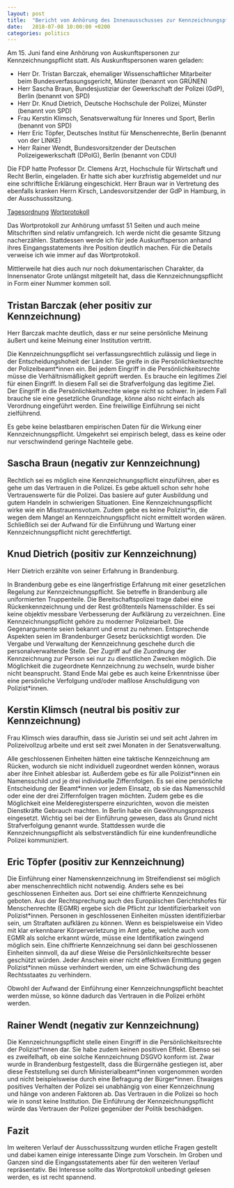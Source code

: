 ```yaml
---
layout: post
title:  "Bericht von Anhörung des Innenausschusses zur Kennzeichnungspflicht"
date:   2018-07-08 10:00:00 +0200
categories: politics
---
```


Am 15. Juni fand eine Anhörung von Auskunftspersonen zur Kennzeichnungspflicht statt. Als Auskunftspersonen
waren geladen:

- Herr Dr. Tristan Barczak, ehemaliger Wissenschaftlicher Mitarbeiter beim Bundesverfassungsgericht, Münster (benannt von GRÜNEN)
- Herr Sascha Braun, Bundesjustiziar der Gewerkschaft der Polizei (GdP), Berlin (benannt von SPD)
- Herr Dr. Knud Dietrich, Deutsche Hochschule der Polizei, Münster (benannt von SPD)
- Frau Kerstin Klimsch, Senatsverwaltung für Inneres und Sport, Berlin (benannt von SPD)
- Herr Eric Töpfer, Deutsches Institut für Menschenrechte, Berlin (benannt von der LINKE)
- Herr Rainer Wendt, Bundesvorsitzender der Deutschen Polizeigewerkschaft (DPolG), Berlin (benannt von CDU)

Die FDP hatte Professor Dr. Clemens Arzt, Hochschule für Wirtschaft und Recht Berlin, eingeladen. Er hatte sich aber
kurzfristig abgemeldet und nur eine schriftliche Erklärung eingeschickt. Herr Braun war in Vertretung des ebenfalls kranken
Herrn Kirsch, Landesvorsitzender der GdP in Hamburg, in der Ausschusssitzung. 

<a rel="nofollow" href="https://www.hamburgische-buergerschaft.de/contentblob/11163978/fdbf88e8a5a30094959050103e2c7518/data/180615-dl.pdf">Tagesordnung</a>
<a rel="nofollow" href="https://www.buergerschaft-hh.de/ParlDok/dokument/62965/protokoll-wortprotokoll-zu-top-1-der-%c3%b6ffentlichen-sitzung-des-innenausschusses.pdf">Wortprotokoll</a>

Das Wortprotokoll zur Anhörung umfasst 51 Seiten und auch meine Mitschriften sind relativ umfangreich. Ich werde nicht
die gesamte Sitzung nacherzählen. Stattdessen werde ich für jede Auskunftsperson anhand ihres Eingangsstatements 
ihre Position deutlich machen. Für die Details verweise ich wie immer auf das Wortprotokoll.

Mittlerweile hat dies auch nur noch dokumentarischen Charakter, da Innensenator Grote unlängst mitgeteilt hat, dass
die Kennzeichnungspflicht in Form einer Nummer kommen soll. 

## Tristan Barczak (eher positiv zur Kennzeichnung)

Herr Barczak machte deutlich, dass er nur seine persönliche Meinung äußert und keine Meinung einer Institution vertritt.

Die Kennzeichnungspflicht sei verfassungsrechtlich zulässig und liege in der Entscheidungshoheit der Länder. Sie greife
in die Persönlichkeitsrechte der Polizeibeamt\*innen ein. Bei jedem Eingriff in die Persönlichkeitsrechte müsse die 
Verhältnismäßigkeit geprüft werden. Es brauche ein legitimes Ziel für einen Eingriff. In diesem Fall sei die 
Strafverfolgung das legitime Ziel. Der Eingriff in die Persönlichkeitsrechte wiege nicht so schwer. In jedem Fall 
brauche sie eine gesetzliche Grundlage, könne also nicht einfach als Verordnung eingeführt werden. 
Eine freiwillige Einführung sei nicht zielführend. 

Es gebe keine belastbaren empirischen Daten für die Wirkung einer Kennzeichnungspflicht. Umgekehrt sei empirisch
belegt, dass es keine oder nur verschwindend geringe Nachteile gebe.

## Sascha Braun (negativ zur Kennzeichnung)

Rechtlich sei es möglich eine Kennzeichnungspflicht einzuführen, aber es gehe um das Vertrauen in die Polizei. Es gebe
aktuell schon sehr hohe Vertrauenswerte für die Polizei. Das basiere auf guter Ausbildung und gutem Handeln in 
schwierigen Situationen. Eine Kennzeichnungspflicht wirke wie ein Misstrauensvotum. Zudem gebe es keine Polizist\*in, 
die wegen dem Mangel an Kennzeichnungspflicht nicht ermittelt worden wären. Schließlich sei der Aufwand für die 
Einführung und Wartung einer Kennzeichnungspflicht nicht gerechtfertigt.

## Knud Dietrich (positiv zur Kennzeichnung)

Herr Dietrich erzählte von seiner Erfahrung in Brandenburg.

In Brandenburg gebe es eine längerfristige Erfahrung mit einer gesetzlichen Regelung zur Kennzeichnungspflicht. Sie
betreffe in Brandenburg alle uniformierten Truppenteile. Die Bereitschaftspolizei trage dabei eine Rückenkennzeichnung
und der Rest größtenteils Namensschilder. Es sei keine objektiv messbare Verbesserung der Aufklärung zu verzeichnen.
Eine Kennzeichnungspflicht gehöre zu moderner Polizeiarbeit. Die Gegenargumente seien bekannt und ernst zu nehmen.
Entsprechende Aspekten seien im Brandenburger Gesetz berücksichtigt worden. Die Vergabe und Verwaltung der Kennzeichnung
geschehe durch die personalverwaltende Stelle. Der Zugriff auf die Zuordnung der Kennzeichnung zur Person sei nur zu
dienstlichen Zwecken möglich. Die Möglichkeit die zugeordnete Kennzeichnung zu wechseln, wurde bisher nicht beansprucht.
Stand Ende Mai gebe es auch keine Erkenntnisse über eine persönliche Verfolgung und/oder maßlose Anschuldigung von 
Polizist\*innen.

## Kerstin Klimsch (neutral bis positiv zur Kennzeichnung)

Frau Klimsch wies daraufhin, dass sie Juristin sei und seit acht Jahren im Polizeivollzug arbeite und erst seit zwei
Monaten in der Senatsverwaltung.

Alle geschlossenen Einheiten hätten eine taktische Kennzeichnung am Rücken, wodurch sie nicht individuell zugeordnet
werden können, woraus aber ihre Einheit ablesbar ist. Außerdem gebe es für alle Polizist\*innen ein Namensschild und je
drei individuelle Ziffernfolgen. Es sei eine persönliche Entscheidung der Beamt\*innen vor jedem Einsatz, ob sie das
Namensschild oder eine der drei Ziffernfolgen tragen möchten. Zudem gebe es die Möglichkeit eine Melderegistersperre
einzurichten, wovon die meisten Dienstkräfte Gebrauch machten. In Berlin habe ein Gewöhnungsprozess eingesetzt.
Wichtig sei bei der Einführung gewesen, dass als Grund nicht Strafverfolgung genannt wurde. Stattdessen wurde die
Kennzeichnungspflicht als selbstverständlich für eine kundenfreundliche Polizei kommuniziert.

## Eric Töpfer (positiv zur Kennzeichnung)

Die Einführung einer Namenskennzeichnung im Streifendienst sei möglich aber menschenrechtlich nicht notwendig. Anders
sehe es bei geschlossenen Einheiten aus. Dort sei eine chiffrierte Kennzeichnung geboten. Aus der Rechtsprechung 
auch des Europäischen Gerichtshofes für Menschenrechte (EGMR) ergebe sich die Pflicht zur Identifizierbarkeit von Polizist\*innen.
Personen in geschlossenen Einheiten müssten identifizierbar sein, um Straftaten aufklären zu können. Wenn es beispielsweise
ein Video mit klar erkennbarer Körperverletzung im Amt gebe, welche auch vom EGMR als solche erkannt würde, müsse
eine Identifikation zwingend möglich sein. Eine chiffrierte Kennzeichnung sei dann bei geschlossenen Einheiten sinnvoll,
da auf diese Weise die Persönlichkeitsrechte besser geschützt würden. Jeder Anschein einer nicht effektiven Ermittlung
gegen Polizist\*innen müsse verhindert werden, um eine Schwächung des Rechtsstaates zu verhindern.

Obwohl der Aufwand der Einführung einer Kennzeichnungspflicht beachtet werden müsse, so könne dadurch das Vertrauen
in die Polizei erhöht werden.

## Rainer Wendt (negativ zur Kennzeichnung)

Die Kennzeichnungspflicht stelle einen Eingriff in die Persönlichkeitsrechte der Polizist\*innen dar. Sie habe zudem
keinen positiven Effekt. Ebenso sei es zweifelhaft, ob eine solche Kennzeichnung DSGVO konform ist. Zwar wurde in
Brandenburg festgestellt, dass die Bürgernähe gestiegen ist, aber diese Feststellung sei durch Ministerialbeamt\*innen
vorgenommen worden und nicht beispielsweise durch eine Befragung der Bürger\*innen. Etwaiges positives Verhalten
der Polizei sei unabhängig von einer Kennzeichnung und hänge von anderen Faktoren ab. Das Vertrauen in die Polizei
so hoch wie in sonst keine Institution. Die Einführung der Kennzeichnungspflicht würde das Vertrauen der Polizei gegenüber
der Politik beschädigen.

## Fazit

Im weiteren Verlauf der Ausschusssitzung wurden etliche Fragen gestellt und dabei kamen einige interessante Dinge
zum Vorschein. Im Groben und Ganzen sind die Eingangsstatements aber für den weiteren Verlauf repräsentativ. Bei Interesse
sollte das Wortprotokoll unbedingt gelesen werden, es ist recht spannend.
